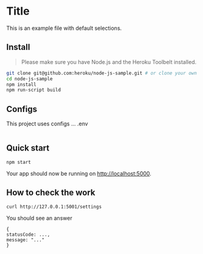 # Title

This is an example file with default selections.

## Install

> Please make sure you have Node.js and the Heroku Toolbelt installed.
```sh
git clone git@github.com:heroku/node-js-sample.git # or clone your own fork
cd node-js-sample
npm install
npm run-script build 
```


## Configs

This project uses configs ... .env
```
```

## Quick start

```
npm start
```
Your app should now be running on [http://localhost:5000](http://localhost:5000). 

## How to check the work
```
curl http://127.0.0.1:5001/settings
```
You should see an answer
```
{
statusCode: ...,
message: "..."
}
```


